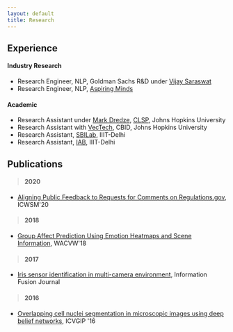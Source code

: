 ```yaml
---
layout: default
title: Research
---
```


## Experience

#### Industry Research
- Research Engineer, NLP, Goldman Sachs R&D under [Vijay Saraswat](https://scholar.google.com/citations?user=yT1DBNsAAAAJ&hl=en)
- Research Engineer, NLP, [Aspiring Minds](https://www.aspiringminds.com/)

#### Academic
- Research Assistant under [Mark Dredze](https://www.cs.jhu.edu/~mdredze/), [CLSP](https://www.clsp.jhu.edu/), Johns Hopkins University
- Research Assistant with [VecTech](https://www.vectech.io/), CBID, Johns Hopkins University
- Research Assistant, [SBILab](http://sbilab.iiitd.edu.in/), IIIT-Delhi
- Research Assistant, [IAB](http://iab-rubric.org/), IIIT-Delhi

## Publications
>#### 2020
- [Aligning Public Feedback to Requests for Comments on Regulations.gov](https://www.aaai.org/ojs/index.php/ICWSM/article/view/7369), ICWSM'20

>#### 2018
- [Group Affect Prediction Using Emotion Heatmaps and Scene Information](https://deepai.org/publication/group-affect-prediction-using-emotion-heatmaps-and-scene-information), WACVW'18

>#### 2017
- [Iris sensor identification in multi-camera environment](https://www.sciencedirect.com/science/article/abs/pii/S1566253517302166), Information Fusion Journal

>#### 2016
- [Overlapping cell nuclei segmentation in microscopic images using deep belief networks](https://dl.acm.org/doi/10.1145/3009977.3010043), ICVGIP '16
